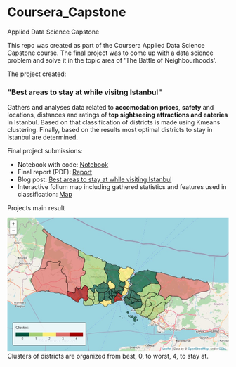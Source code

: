 # Coursera_Capstone
Applied Data Science Capstone

This repo was created as part of the Coursera Applied Data Science Capstone course. 
The final project was to come up with a data science problem and solve it in the topic area of 'The Battle of Neighbourhoods'.

The project created:

### "Best areas to stay at while visitng Istanbul"
Gathers and analyses data related to **accomodation prices**, **safety** and locations, distances and ratings of **top sightseeing attractions and eateries** in Istanbul. Based on that classification of districts is made using Kmeans clustering. Finally, based on the results most optimal districts to stay in Istanbul are determined.

Final project submissions:
- Notebook with code: [Notebook](https://github.com/nowacowski/Coursera_Capstone/blob/master/Istanbul/Istanbul_travel.ipynb)
- Final report (PDF): [Report](https://github.com/nowacowski/Coursera_Capstone/blob/master/Istanbul/Istanbul_travel_report.pdf)
- Blog post: [Best areas to stay at while visiting Istanbul](https://medium.com/@nowacowski/best-areas-to-stay-at-while-visiting-istanbul-4f02478e7e8?sk=3f30dff1782a1851034a2502e16fbc72)
- Interactive folium map including gathered statistics and features used in classification: [Map](https://nbviewer.jupyter.org/github/nowacowski/Coursera_Capstone/blob/master/Istanbul/istanbul_map.html)

Projects main result

![map](https://github.com/nowacowski/Coursera_Capstone/blob/master/Istanbul/figures/cluster_map.jpg)<br>
Clusters of districts are organized from best, 0, to worst, 4, to stay at.
